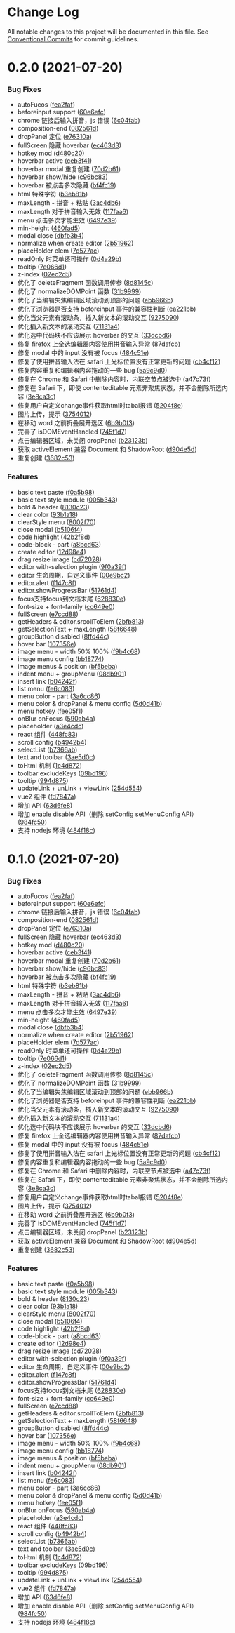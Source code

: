 # Change Log

All notable changes to this project will be documented in this file.
See [Conventional Commits](https://conventionalcommits.org) for commit guidelines.

# 0.2.0 (2021-07-20)


### Bug Fixes

* autoFucos ([fea2faf](https://github.com/wangeditor-team/we-2021/commit/fea2faf0af83a3eec67ee7bc7d76328409d2d703))
* beforeinput support ([60e6efc](https://github.com/wangeditor-team/we-2021/commit/60e6efc3b3d6c31c4834e3b40e02fc8bc4ceaea6))
* chrome 链接后输入拼音，js 错误 ([6c04fab](https://github.com/wangeditor-team/we-2021/commit/6c04fabb2c5ec78e13c1e1583685cf726887dcae))
* composition-end ([082561d](https://github.com/wangeditor-team/we-2021/commit/082561dc341b45791933757e2cf6102190004674))
* dropPanel 定位 ([e76310a](https://github.com/wangeditor-team/we-2021/commit/e76310a1c6d4aafb2385faebb005bdddd38f9838))
* fullScreen 隐藏 hoverbar ([ec463d3](https://github.com/wangeditor-team/we-2021/commit/ec463d302cdc527987741ae6208a625af91ea61c))
* hotkey mod ([d480c20](https://github.com/wangeditor-team/we-2021/commit/d480c206fd83ecc8d12f36147c210208aa6d6ab3))
* hoverbar active ([ceb3f41](https://github.com/wangeditor-team/we-2021/commit/ceb3f41deafd8fc2cb8d3e8a498cb8d90ad1c73f))
* hoverbar modal 重复创建 ([70d2b61](https://github.com/wangeditor-team/we-2021/commit/70d2b618a0662c88cd5e6691f513009726ce1b9b))
* hoverbar show/hide ([c96bc83](https://github.com/wangeditor-team/we-2021/commit/c96bc8378939fecd78807fea4f2b7e1eec2a9ea0))
* hoverbar 被点击多次隐藏 ([bf4fc19](https://github.com/wangeditor-team/we-2021/commit/bf4fc193847e8caba3a67c8dd152eae4f1950c4f))
* html 特殊字符 ([b3eb81b](https://github.com/wangeditor-team/we-2021/commit/b3eb81bc9c4aa15c2ff7451c173de15d6c4552bc))
* maxLength - 拼音 + 粘贴 ([3ac4db6](https://github.com/wangeditor-team/we-2021/commit/3ac4db6d78cbe7a8d1fe19747deb0a17edd9b552))
* maxLength 对于拼音输入无效 ([117faa6](https://github.com/wangeditor-team/we-2021/commit/117faa635e99667c4762b58757f045c80f949323))
* menu 点击多次才能生效 ([6497e39](https://github.com/wangeditor-team/we-2021/commit/6497e39225a993c4d87f9ffddf20086446a4fbc2))
* min-height ([460fad5](https://github.com/wangeditor-team/we-2021/commit/460fad56001e83842786629b1d1f8ed6411f4fd4))
* modal close ([dbfb3b4](https://github.com/wangeditor-team/we-2021/commit/dbfb3b42504ae97aa0f641ff7fe5eba208b43580))
* normalize when create editor ([2b51962](https://github.com/wangeditor-team/we-2021/commit/2b5196244a93ad7beb316bfa42e557221967d063))
* placeHolder elem ([7d577ac](https://github.com/wangeditor-team/we-2021/commit/7d577ac4d6003d1b4c8575be1c014cfa6632d248))
* readOnly 时菜单还可操作 ([0d4a29b](https://github.com/wangeditor-team/we-2021/commit/0d4a29bb5ba8b62ac11a09d3f814abcb1fcf46be))
* tooltip ([7e066d1](https://github.com/wangeditor-team/we-2021/commit/7e066d1368f1bfaaca21e3385647be2dee6837f9))
* z-index ([02ec2d5](https://github.com/wangeditor-team/we-2021/commit/02ec2d54605e747b7d4e1377a58fc9e14c9bba7c))
* 优化了 deleteFragment  函数调用传参 ([8d8145c](https://github.com/wangeditor-team/we-2021/commit/8d8145c5e496a28e2d586722101d217ba1be7079))
* 优化了 normalizeDOMPoint 函数 ([31b9999](https://github.com/wangeditor-team/we-2021/commit/31b99992bdc5bc2cc239320200da7d5ba7d6cfc0))
* 优化了当编辑失焦编辑区域滚动到顶部的问题 ([ebb966b](https://github.com/wangeditor-team/we-2021/commit/ebb966bce81023c79727bae846920323f733008d))
* 优化了浏览器是否支持 beforeinput 事件的兼容性判断 ([ea221bb](https://github.com/wangeditor-team/we-2021/commit/ea221bb3e176ace7a99854673fd727dedc0b3ba7))
* 优化当父元素有滚动条，插入新文本的滚动交互 ([9275090](https://github.com/wangeditor-team/we-2021/commit/9275090399f068db14854f2794b9aab996bee22e))
* 优化插入新文本的滚动交互 ([71131a4](https://github.com/wangeditor-team/we-2021/commit/71131a4355d24b805052fa9bcf1515432e4351ad))
* 优化选中代码块不应该展示 hoverbar 的交互 ([33dcbd6](https://github.com/wangeditor-team/we-2021/commit/33dcbd6560dccfbe77e18cfbce8c9f077f19f6cd))
* 修复 firefox 上全选编辑器内容使用拼音输入异常 ([87dafcb](https://github.com/wangeditor-team/we-2021/commit/87dafcbe4c51d588ac97d3825a9389571fa16404))
* 修复 modal 中的 input 没有被 focus ([484c51e](https://github.com/wangeditor-team/we-2021/commit/484c51e4629defe9eac3f2acaf83ccb62a669d5d))
* 修复了使用拼音输入法在 safari 上光标位置没有正常更新的问题 ([cb4cf12](https://github.com/wangeditor-team/we-2021/commit/cb4cf12bcb6448e5964c47674281f37db96069fa))
* 修复内容重复和编辑器内容拖动的一些 bug ([5a9c9d0](https://github.com/wangeditor-team/we-2021/commit/5a9c9d0b0880dc006180a5c4e5828f54cd1905da))
* 修复在 Chrome 和 Safari 中删除内容时，内联空节点被选中 ([a47c73f](https://github.com/wangeditor-team/we-2021/commit/a47c73fc5fa008096165d5ac9c55d01f4a6b045b))
* 修复在 Safari 下，即使 contenteditable 元素非聚焦状态，并不会删除所选内容 ([3e8ca3c](https://github.com/wangeditor-team/we-2021/commit/3e8ca3c86074454a75054e5ded03154f6b6544ea))
* 修复用户自定义change事件获取html时tabal报错 ([5204f8e](https://github.com/wangeditor-team/we-2021/commit/5204f8ebf63abdf8a7093e202411b63ce86c2964))
* 图片上传，提示 ([3754012](https://github.com/wangeditor-team/we-2021/commit/37540129dff1212c5ebfd4ca3f4d4e8def735e73))
* 在移动 word 之前折叠展开选区 ([6b9b0f3](https://github.com/wangeditor-team/we-2021/commit/6b9b0f3c9755c1950b0645c34166bd043a9d05f0))
* 完善了 isDOMEventHandled ([745f1d7](https://github.com/wangeditor-team/we-2021/commit/745f1d7b949eb8839cbdb0fb1690c33c386b697f))
* 点击编辑器区域，未关闭 dropPanel ([b23123b](https://github.com/wangeditor-team/we-2021/commit/b23123bb361ac2acadcacdfeaa78dd7bf878f86e))
* 获取 activeElement 兼容 Document 和 ShadowRoot ([d904e5d](https://github.com/wangeditor-team/we-2021/commit/d904e5dc263ce670362779b0cfa51ca9f7a8bd86))
* 重复创建 ([3682c53](https://github.com/wangeditor-team/we-2021/commit/3682c53b181b89d2c16b5d9845b381a4813c9e3c))


### Features

* basic text paste ([f0a5b98](https://github.com/wangeditor-team/we-2021/commit/f0a5b980c95fa1e2fc59a898c6e0d0723c276c28))
* basic text style module ([005b343](https://github.com/wangeditor-team/we-2021/commit/005b343573ba98f2d0b8480d034ff6807a499aa3))
* bold & header ([8130c23](https://github.com/wangeditor-team/we-2021/commit/8130c23ad84485a68cf9ca4b53d52fab1cec4e96))
* clear color ([93b1a18](https://github.com/wangeditor-team/we-2021/commit/93b1a189395ba113dfe9f793c69e136607f9a28f))
* clearStyle menu ([8002f70](https://github.com/wangeditor-team/we-2021/commit/8002f707ed04b914180ec36fdca0edf48c815e01))
* close modal ([b5106f4](https://github.com/wangeditor-team/we-2021/commit/b5106f4428813cf794c468034c80824b0a4f08db))
* code highlight ([42b2f8d](https://github.com/wangeditor-team/we-2021/commit/42b2f8d192e2433593c11ad0b8424737f6cffb58))
* code-block - part ([a8bcd63](https://github.com/wangeditor-team/we-2021/commit/a8bcd63d882832ac05a32878df0f767d145e0fa7))
* create editor ([12d98e4](https://github.com/wangeditor-team/we-2021/commit/12d98e4bee179e9d277ec3ec2ecb827962ed0e75))
* drag resize image ([cd72028](https://github.com/wangeditor-team/we-2021/commit/cd72028f1786e2e53079ad5cbef1b8569731ca79))
* editor with-selection plugin ([9f0a39f](https://github.com/wangeditor-team/we-2021/commit/9f0a39fecf6d92888d2a97929820d3be038efb31))
* editor 生命周期，自定义事件 ([00e9bc2](https://github.com/wangeditor-team/we-2021/commit/00e9bc2cfcb8b622764db1c76394491d72ffd93e))
* editor.alert ([f147c8f](https://github.com/wangeditor-team/we-2021/commit/f147c8f234510959c770860ac2f194e8d720f177))
* editor.showProgressBar ([51761d4](https://github.com/wangeditor-team/we-2021/commit/51761d466ab3ef7c99e872954d4724ab51d8e28c))
* focus支持focus到文档末尾 ([628830e](https://github.com/wangeditor-team/we-2021/commit/628830ef06ff85b3e67001ce30dd9e0557b0aa28))
* font-size + font-family ([cc649e0](https://github.com/wangeditor-team/we-2021/commit/cc649e0918ce58e78b4d5ee49a400197b9d04b70))
* fullScreen ([e7ccd88](https://github.com/wangeditor-team/we-2021/commit/e7ccd88a7dd58f64b7bd484de428e3a76cc994f7))
* getHeaders & editor.srcollToElem ([2bfb813](https://github.com/wangeditor-team/we-2021/commit/2bfb813e4957f080c6676ec38f8f051275cdf44a))
* getSelectionText + maxLength ([58f6648](https://github.com/wangeditor-team/we-2021/commit/58f66489b65f857238d96b93120f6de7e2750c81))
* groupButton disabled ([8ffd44c](https://github.com/wangeditor-team/we-2021/commit/8ffd44c9a44758e951ca7bd02dd46746fcac1c03))
* hover bar ([107356e](https://github.com/wangeditor-team/we-2021/commit/107356eff7bfaf53ce25e39244f8133c80518375))
* image menu - width 50% 100% ([f9b4c68](https://github.com/wangeditor-team/we-2021/commit/f9b4c68dff3232b50491b07949c20eb4c18baa6b))
* image menu config ([bb18774](https://github.com/wangeditor-team/we-2021/commit/bb187740e9703b4a76cde4f5e4d32ac714aa793a))
* image menus & position ([bf5beba](https://github.com/wangeditor-team/we-2021/commit/bf5beba7b3014d63f0b9fe0063530c8b101a5011))
* indent menu + groupMenu ([08db901](https://github.com/wangeditor-team/we-2021/commit/08db901cd3a3f2ddb2173cc4b36d471e4e68237e))
* insert link ([b04242f](https://github.com/wangeditor-team/we-2021/commit/b04242ffa252d4088f5360c3de45c24d6f493552))
* list menu ([fe6c083](https://github.com/wangeditor-team/we-2021/commit/fe6c0830b2c43e335e5972f85096f490694bbe19))
* menu color - part ([3a6cc86](https://github.com/wangeditor-team/we-2021/commit/3a6cc86a7f9133d0862310c408abafb30c531734))
* menu color & dropPanel & menu config ([5d0d41b](https://github.com/wangeditor-team/we-2021/commit/5d0d41b9a765a7deb583393f129925414c36ef35))
* menu hotkey ([fee05f1](https://github.com/wangeditor-team/we-2021/commit/fee05f189434d1e57a32ff0dea1a57db6830318a))
* onBlur onFocus ([590ab4a](https://github.com/wangeditor-team/we-2021/commit/590ab4a990048bb22cf15787a5fd4615db5b9ef6))
* placeholder ([a3e4cdc](https://github.com/wangeditor-team/we-2021/commit/a3e4cdcd474063e4f436327aaf4074bb2126d941))
* react 组件 ([448fc83](https://github.com/wangeditor-team/we-2021/commit/448fc838d64dbef52cbcddde0e98eb021d8a9122))
* scroll config ([b4942b4](https://github.com/wangeditor-team/we-2021/commit/b4942b4334f255b3d537389be3dacf1642dd5441))
* selectList ([b7366ab](https://github.com/wangeditor-team/we-2021/commit/b7366ab2dafd379145d85881052d6f400bd13c85))
* text and toolbar ([3ae5d0c](https://github.com/wangeditor-team/we-2021/commit/3ae5d0c4138fec7397ac8629e0012affe6b7dfa4))
* toHtml 机制 ([1c4d872](https://github.com/wangeditor-team/we-2021/commit/1c4d8729f84aaab6a448f23064b34a20596305e9))
* toolbar excludeKeys ([09bd196](https://github.com/wangeditor-team/we-2021/commit/09bd196ea24c19b04e5e7e38227ca94332847bf8))
* tooltip ([994d875](https://github.com/wangeditor-team/we-2021/commit/994d875fee81cf01271c2e440c1df202aa067d0e))
* updateLink + unLink + viewLink ([254d554](https://github.com/wangeditor-team/we-2021/commit/254d55466b3c8527dd9f0bf34681abd801c8c8ce))
* vue2 组件 ([fd7847a](https://github.com/wangeditor-team/we-2021/commit/fd7847a72db661bbf29cf636d454c075fd331224))
* 增加 API ([63d6fe8](https://github.com/wangeditor-team/we-2021/commit/63d6fe85f17fea31c95fec727126799a979ec2f9))
* 增加 enable disable API（删除 setConfig setMenuConfig API） ([984fc50](https://github.com/wangeditor-team/we-2021/commit/984fc50520061fc34ea08f4136bdeb93dee46564))
* 支持 nodejs 环境 ([484f18c](https://github.com/wangeditor-team/we-2021/commit/484f18c3abc70d19e51c556f48491c18d390b1e1))





# 0.1.0 (2021-07-20)


### Bug Fixes

* autoFucos ([fea2faf](https://github.com/wangeditor-team/we-2021/commit/fea2faf0af83a3eec67ee7bc7d76328409d2d703))
* beforeinput support ([60e6efc](https://github.com/wangeditor-team/we-2021/commit/60e6efc3b3d6c31c4834e3b40e02fc8bc4ceaea6))
* chrome 链接后输入拼音，js 错误 ([6c04fab](https://github.com/wangeditor-team/we-2021/commit/6c04fabb2c5ec78e13c1e1583685cf726887dcae))
* composition-end ([082561d](https://github.com/wangeditor-team/we-2021/commit/082561dc341b45791933757e2cf6102190004674))
* dropPanel 定位 ([e76310a](https://github.com/wangeditor-team/we-2021/commit/e76310a1c6d4aafb2385faebb005bdddd38f9838))
* fullScreen 隐藏 hoverbar ([ec463d3](https://github.com/wangeditor-team/we-2021/commit/ec463d302cdc527987741ae6208a625af91ea61c))
* hotkey mod ([d480c20](https://github.com/wangeditor-team/we-2021/commit/d480c206fd83ecc8d12f36147c210208aa6d6ab3))
* hoverbar active ([ceb3f41](https://github.com/wangeditor-team/we-2021/commit/ceb3f41deafd8fc2cb8d3e8a498cb8d90ad1c73f))
* hoverbar modal 重复创建 ([70d2b61](https://github.com/wangeditor-team/we-2021/commit/70d2b618a0662c88cd5e6691f513009726ce1b9b))
* hoverbar show/hide ([c96bc83](https://github.com/wangeditor-team/we-2021/commit/c96bc8378939fecd78807fea4f2b7e1eec2a9ea0))
* hoverbar 被点击多次隐藏 ([bf4fc19](https://github.com/wangeditor-team/we-2021/commit/bf4fc193847e8caba3a67c8dd152eae4f1950c4f))
* html 特殊字符 ([b3eb81b](https://github.com/wangeditor-team/we-2021/commit/b3eb81bc9c4aa15c2ff7451c173de15d6c4552bc))
* maxLength - 拼音 + 粘贴 ([3ac4db6](https://github.com/wangeditor-team/we-2021/commit/3ac4db6d78cbe7a8d1fe19747deb0a17edd9b552))
* maxLength 对于拼音输入无效 ([117faa6](https://github.com/wangeditor-team/we-2021/commit/117faa635e99667c4762b58757f045c80f949323))
* menu 点击多次才能生效 ([6497e39](https://github.com/wangeditor-team/we-2021/commit/6497e39225a993c4d87f9ffddf20086446a4fbc2))
* min-height ([460fad5](https://github.com/wangeditor-team/we-2021/commit/460fad56001e83842786629b1d1f8ed6411f4fd4))
* modal close ([dbfb3b4](https://github.com/wangeditor-team/we-2021/commit/dbfb3b42504ae97aa0f641ff7fe5eba208b43580))
* normalize when create editor ([2b51962](https://github.com/wangeditor-team/we-2021/commit/2b5196244a93ad7beb316bfa42e557221967d063))
* placeHolder elem ([7d577ac](https://github.com/wangeditor-team/we-2021/commit/7d577ac4d6003d1b4c8575be1c014cfa6632d248))
* readOnly 时菜单还可操作 ([0d4a29b](https://github.com/wangeditor-team/we-2021/commit/0d4a29bb5ba8b62ac11a09d3f814abcb1fcf46be))
* tooltip ([7e066d1](https://github.com/wangeditor-team/we-2021/commit/7e066d1368f1bfaaca21e3385647be2dee6837f9))
* z-index ([02ec2d5](https://github.com/wangeditor-team/we-2021/commit/02ec2d54605e747b7d4e1377a58fc9e14c9bba7c))
* 优化了 deleteFragment  函数调用传参 ([8d8145c](https://github.com/wangeditor-team/we-2021/commit/8d8145c5e496a28e2d586722101d217ba1be7079))
* 优化了 normalizeDOMPoint 函数 ([31b9999](https://github.com/wangeditor-team/we-2021/commit/31b99992bdc5bc2cc239320200da7d5ba7d6cfc0))
* 优化了当编辑失焦编辑区域滚动到顶部的问题 ([ebb966b](https://github.com/wangeditor-team/we-2021/commit/ebb966bce81023c79727bae846920323f733008d))
* 优化了浏览器是否支持 beforeinput 事件的兼容性判断 ([ea221bb](https://github.com/wangeditor-team/we-2021/commit/ea221bb3e176ace7a99854673fd727dedc0b3ba7))
* 优化当父元素有滚动条，插入新文本的滚动交互 ([9275090](https://github.com/wangeditor-team/we-2021/commit/9275090399f068db14854f2794b9aab996bee22e))
* 优化插入新文本的滚动交互 ([71131a4](https://github.com/wangeditor-team/we-2021/commit/71131a4355d24b805052fa9bcf1515432e4351ad))
* 优化选中代码块不应该展示 hoverbar 的交互 ([33dcbd6](https://github.com/wangeditor-team/we-2021/commit/33dcbd6560dccfbe77e18cfbce8c9f077f19f6cd))
* 修复 firefox 上全选编辑器内容使用拼音输入异常 ([87dafcb](https://github.com/wangeditor-team/we-2021/commit/87dafcbe4c51d588ac97d3825a9389571fa16404))
* 修复 modal 中的 input 没有被 focus ([484c51e](https://github.com/wangeditor-team/we-2021/commit/484c51e4629defe9eac3f2acaf83ccb62a669d5d))
* 修复了使用拼音输入法在 safari 上光标位置没有正常更新的问题 ([cb4cf12](https://github.com/wangeditor-team/we-2021/commit/cb4cf12bcb6448e5964c47674281f37db96069fa))
* 修复内容重复和编辑器内容拖动的一些 bug ([5a9c9d0](https://github.com/wangeditor-team/we-2021/commit/5a9c9d0b0880dc006180a5c4e5828f54cd1905da))
* 修复在 Chrome 和 Safari 中删除内容时，内联空节点被选中 ([a47c73f](https://github.com/wangeditor-team/we-2021/commit/a47c73fc5fa008096165d5ac9c55d01f4a6b045b))
* 修复在 Safari 下，即使 contenteditable 元素非聚焦状态，并不会删除所选内容 ([3e8ca3c](https://github.com/wangeditor-team/we-2021/commit/3e8ca3c86074454a75054e5ded03154f6b6544ea))
* 修复用户自定义change事件获取html时tabal报错 ([5204f8e](https://github.com/wangeditor-team/we-2021/commit/5204f8ebf63abdf8a7093e202411b63ce86c2964))
* 图片上传，提示 ([3754012](https://github.com/wangeditor-team/we-2021/commit/37540129dff1212c5ebfd4ca3f4d4e8def735e73))
* 在移动 word 之前折叠展开选区 ([6b9b0f3](https://github.com/wangeditor-team/we-2021/commit/6b9b0f3c9755c1950b0645c34166bd043a9d05f0))
* 完善了 isDOMEventHandled ([745f1d7](https://github.com/wangeditor-team/we-2021/commit/745f1d7b949eb8839cbdb0fb1690c33c386b697f))
* 点击编辑器区域，未关闭 dropPanel ([b23123b](https://github.com/wangeditor-team/we-2021/commit/b23123bb361ac2acadcacdfeaa78dd7bf878f86e))
* 获取 activeElement 兼容 Document 和 ShadowRoot ([d904e5d](https://github.com/wangeditor-team/we-2021/commit/d904e5dc263ce670362779b0cfa51ca9f7a8bd86))
* 重复创建 ([3682c53](https://github.com/wangeditor-team/we-2021/commit/3682c53b181b89d2c16b5d9845b381a4813c9e3c))


### Features

* basic text paste ([f0a5b98](https://github.com/wangeditor-team/we-2021/commit/f0a5b980c95fa1e2fc59a898c6e0d0723c276c28))
* basic text style module ([005b343](https://github.com/wangeditor-team/we-2021/commit/005b343573ba98f2d0b8480d034ff6807a499aa3))
* bold & header ([8130c23](https://github.com/wangeditor-team/we-2021/commit/8130c23ad84485a68cf9ca4b53d52fab1cec4e96))
* clear color ([93b1a18](https://github.com/wangeditor-team/we-2021/commit/93b1a189395ba113dfe9f793c69e136607f9a28f))
* clearStyle menu ([8002f70](https://github.com/wangeditor-team/we-2021/commit/8002f707ed04b914180ec36fdca0edf48c815e01))
* close modal ([b5106f4](https://github.com/wangeditor-team/we-2021/commit/b5106f4428813cf794c468034c80824b0a4f08db))
* code highlight ([42b2f8d](https://github.com/wangeditor-team/we-2021/commit/42b2f8d192e2433593c11ad0b8424737f6cffb58))
* code-block - part ([a8bcd63](https://github.com/wangeditor-team/we-2021/commit/a8bcd63d882832ac05a32878df0f767d145e0fa7))
* create editor ([12d98e4](https://github.com/wangeditor-team/we-2021/commit/12d98e4bee179e9d277ec3ec2ecb827962ed0e75))
* drag resize image ([cd72028](https://github.com/wangeditor-team/we-2021/commit/cd72028f1786e2e53079ad5cbef1b8569731ca79))
* editor with-selection plugin ([9f0a39f](https://github.com/wangeditor-team/we-2021/commit/9f0a39fecf6d92888d2a97929820d3be038efb31))
* editor 生命周期，自定义事件 ([00e9bc2](https://github.com/wangeditor-team/we-2021/commit/00e9bc2cfcb8b622764db1c76394491d72ffd93e))
* editor.alert ([f147c8f](https://github.com/wangeditor-team/we-2021/commit/f147c8f234510959c770860ac2f194e8d720f177))
* editor.showProgressBar ([51761d4](https://github.com/wangeditor-team/we-2021/commit/51761d466ab3ef7c99e872954d4724ab51d8e28c))
* focus支持focus到文档末尾 ([628830e](https://github.com/wangeditor-team/we-2021/commit/628830ef06ff85b3e67001ce30dd9e0557b0aa28))
* font-size + font-family ([cc649e0](https://github.com/wangeditor-team/we-2021/commit/cc649e0918ce58e78b4d5ee49a400197b9d04b70))
* fullScreen ([e7ccd88](https://github.com/wangeditor-team/we-2021/commit/e7ccd88a7dd58f64b7bd484de428e3a76cc994f7))
* getHeaders & editor.srcollToElem ([2bfb813](https://github.com/wangeditor-team/we-2021/commit/2bfb813e4957f080c6676ec38f8f051275cdf44a))
* getSelectionText + maxLength ([58f6648](https://github.com/wangeditor-team/we-2021/commit/58f66489b65f857238d96b93120f6de7e2750c81))
* groupButton disabled ([8ffd44c](https://github.com/wangeditor-team/we-2021/commit/8ffd44c9a44758e951ca7bd02dd46746fcac1c03))
* hover bar ([107356e](https://github.com/wangeditor-team/we-2021/commit/107356eff7bfaf53ce25e39244f8133c80518375))
* image menu - width 50% 100% ([f9b4c68](https://github.com/wangeditor-team/we-2021/commit/f9b4c68dff3232b50491b07949c20eb4c18baa6b))
* image menu config ([bb18774](https://github.com/wangeditor-team/we-2021/commit/bb187740e9703b4a76cde4f5e4d32ac714aa793a))
* image menus & position ([bf5beba](https://github.com/wangeditor-team/we-2021/commit/bf5beba7b3014d63f0b9fe0063530c8b101a5011))
* indent menu + groupMenu ([08db901](https://github.com/wangeditor-team/we-2021/commit/08db901cd3a3f2ddb2173cc4b36d471e4e68237e))
* insert link ([b04242f](https://github.com/wangeditor-team/we-2021/commit/b04242ffa252d4088f5360c3de45c24d6f493552))
* list menu ([fe6c083](https://github.com/wangeditor-team/we-2021/commit/fe6c0830b2c43e335e5972f85096f490694bbe19))
* menu color - part ([3a6cc86](https://github.com/wangeditor-team/we-2021/commit/3a6cc86a7f9133d0862310c408abafb30c531734))
* menu color & dropPanel & menu config ([5d0d41b](https://github.com/wangeditor-team/we-2021/commit/5d0d41b9a765a7deb583393f129925414c36ef35))
* menu hotkey ([fee05f1](https://github.com/wangeditor-team/we-2021/commit/fee05f189434d1e57a32ff0dea1a57db6830318a))
* onBlur onFocus ([590ab4a](https://github.com/wangeditor-team/we-2021/commit/590ab4a990048bb22cf15787a5fd4615db5b9ef6))
* placeholder ([a3e4cdc](https://github.com/wangeditor-team/we-2021/commit/a3e4cdcd474063e4f436327aaf4074bb2126d941))
* react 组件 ([448fc83](https://github.com/wangeditor-team/we-2021/commit/448fc838d64dbef52cbcddde0e98eb021d8a9122))
* scroll config ([b4942b4](https://github.com/wangeditor-team/we-2021/commit/b4942b4334f255b3d537389be3dacf1642dd5441))
* selectList ([b7366ab](https://github.com/wangeditor-team/we-2021/commit/b7366ab2dafd379145d85881052d6f400bd13c85))
* text and toolbar ([3ae5d0c](https://github.com/wangeditor-team/we-2021/commit/3ae5d0c4138fec7397ac8629e0012affe6b7dfa4))
* toHtml 机制 ([1c4d872](https://github.com/wangeditor-team/we-2021/commit/1c4d8729f84aaab6a448f23064b34a20596305e9))
* toolbar excludeKeys ([09bd196](https://github.com/wangeditor-team/we-2021/commit/09bd196ea24c19b04e5e7e38227ca94332847bf8))
* tooltip ([994d875](https://github.com/wangeditor-team/we-2021/commit/994d875fee81cf01271c2e440c1df202aa067d0e))
* updateLink + unLink + viewLink ([254d554](https://github.com/wangeditor-team/we-2021/commit/254d55466b3c8527dd9f0bf34681abd801c8c8ce))
* vue2 组件 ([fd7847a](https://github.com/wangeditor-team/we-2021/commit/fd7847a72db661bbf29cf636d454c075fd331224))
* 增加 API ([63d6fe8](https://github.com/wangeditor-team/we-2021/commit/63d6fe85f17fea31c95fec727126799a979ec2f9))
* 增加 enable disable API（删除 setConfig setMenuConfig API） ([984fc50](https://github.com/wangeditor-team/we-2021/commit/984fc50520061fc34ea08f4136bdeb93dee46564))
* 支持 nodejs 环境 ([484f18c](https://github.com/wangeditor-team/we-2021/commit/484f18c3abc70d19e51c556f48491c18d390b1e1))
